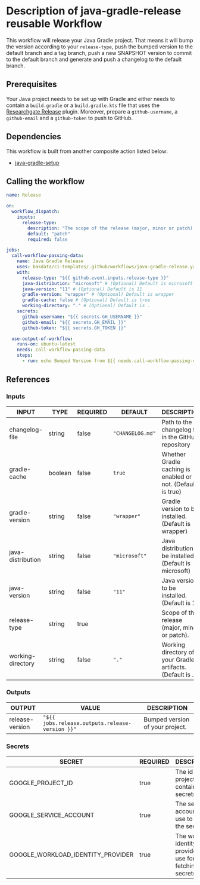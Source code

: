 # Description of java-gradle-release reusable Workflow

This workflow will release your Java Gradle project. That means it will bump the version according to
your `release-type`, push the bumped version to the default branch and a tag branch, push a new SNAPSHOT version to commit to the default branch and generate and push a changelog to the default branch.

## Prerequisites

Your Java project needs to be set up with Gradle and either needs to contain a `build.gradle` or a `build.gradle.kts`
file that uses the [Researchgate Release](https://plugins.gradle.org/plugin/net.researchgate.release) plugin. Moreover, prepare a `github-username`, a `github-email` and a `github-token` to push to GitHub.

## Dependencies

This workflow is built from another composite action listed below:

- [java-gradle-setup](https://github.com/bakdata/ci-templates/tree/main/actions/java-gradle-setup)

## Calling the workflow

```yaml
name: Release

on:
  workflow_dispatch:
    inputs:
      release-type:
        description: "The scope of the release (major, minor or patch)."
        default: "patch"
        required: false

jobs:
  call-workflow-passing-data:
    name: Java Gradle Release
    uses: bakdata/ci-templates/.github/workflows/java-gradle-release.yaml@main
    with:
      release-type: "${{ github.event.inputs.release-type }}"
      java-distribution: "microsoft" # (Optional) Default is microsoft
      java-version: "11" # (Optional) Default is 11
      gradle-version: "wrapper" # (Optional) Default is wrapper
      gradle-cache: false # (Optional) Default is true
      working-directory: "." # (Optional) Default is .
    secrets:
      github-username: "${{ secrets.GH_USERNAME }}"
      github-email: "${{ secrets.GH_EMAIL }}"
      github-token: "${{ secrets.GH_TOKEN }}"

  use-output-of-workflow:
    runs-on: ubuntu-latest
    needs: call-workflow-passing-data
    steps:
      - run: echo Bumped Version from ${{ needs.call-workflow-passing-data.outputs.old-version }} to ${{ needs.call-workflow-passing-data.outputs.release-version }}
```

## References

### Inputs

<!-- AUTO-DOC-INPUT:START - Do not remove or modify this section -->

| INPUT             | TYPE    | REQUIRED | DEFAULT          | DESCRIPTION                                                 |
| ----------------- | ------- | -------- | ---------------- | ----------------------------------------------------------- |
| changelog-file    | string  | false    | `"CHANGELOG.md"` | Path to the changelog file in the GitHub repository         |
| gradle-cache      | boolean | false    | `true`           | Whether Gradle caching is enabled or not. (Default is true) |
| gradle-version    | string  | false    | `"wrapper"`      | Gradle version to be installed. (Default is wrapper)        |
| java-distribution | string  | false    | `"microsoft"`    | Java distribution to be installed. (Default is microsoft)   |
| java-version      | string  | false    | `"11"`           | Java version to be installed. (Default is 11)               |
| release-type      | string  | true     |                  | Scope of the release (major, minor or patch).               |
| working-directory | string  | false    | `"."`            | Working directory of your Gradle artifacts. (Default is .)  |

<!-- AUTO-DOC-INPUT:END -->

### Outputs

<!-- AUTO-DOC-OUTPUT:START - Do not remove or modify this section -->

| OUTPUT          | VALUE                                           | DESCRIPTION                     |
| --------------- | ----------------------------------------------- | ------------------------------- |
| release-version | `"${{ jobs.release.outputs.release-version }}"` | Bumped version of your project. |

<!-- AUTO-DOC-OUTPUT:END -->

### Secrets

<!-- AUTO-DOC-SECRETS:START - Do not remove or modify this section -->

| SECRET                            | REQUIRED | DESCRIPTION                                                |
| --------------------------------- | -------- | ---------------------------------------------------------- |
| GOOGLE_PROJECT_ID                 | true     | The id of the project which contains the secrets           |
| GOOGLE_SERVICE_ACCOUNT            | true     | The service account to use to fetch the secrets            |
| GOOGLE_WORKLOAD_IDENTITY_PROVIDER | true     | The workload identity provider to use for fetching secrets |

<!-- AUTO-DOC-SECRETS:END -->
